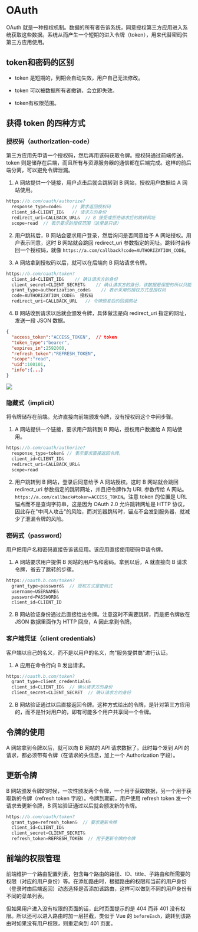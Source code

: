 # OAuth

OAuth 就是一种授权机制。数据的所有者告诉系统，同意授权第三方应用进入系统获取这些数据。系统从而产生一个短期的进入令牌（token），用来代替密码供第三方应用使用。

## token和密码的区别

- token 是短期的，到期会自动失效，用户自己无法修改。

- token 可以被数据所有者撤销，会立即失效。

- token有权限范围。


## 获得 token 的四种方式

### 授权码（authorization-code）

第三方应用先申请一个授权码，然后再用该码获取令牌。授权码通过前端传送，token 则是储存在后端，而且所有与资源服务器的通信都在后端完成。这样的前后端分离，可以避免令牌泄漏。

1. A 网站提供一个链接，用户点击后就会跳转到 B 网站，授权用户数据给 A 网站使用。

```js
https://b.com/oauth/authorize?
  response_type=code&    // 要求返回授权码
  client_id=CLIENT_ID&   // 请求方的身份
  redirect_uri=CALLBACK_URL&  // B 接受或拒绝请求后的跳转网址
  scope=read  // 表示要求的授权范围（这里是只读）
```

2. 用户跳转后，B 网站会要求用户登录，然后询问是否同意给予 A 网站授权。用户表示同意，这时 B 网站就会跳回 redirect_uri 参数指定的网址。跳转时会传回一个授权码，就像 `https://a.com/callback?code=AUTHORIZATION_CODE`。

3. A 网站拿到授权码以后，就可以在后端向 B 网站请求令牌。

```js
https://b.com/oauth/token?
  client_id=CLIENT_ID&    // 确认请求方的身份
  client_secret=CLIENT_SECRET&    // 确认请求方的身份，该数据是保密的所以只能在后端发请求
  grant_type=authorization_code&    // 表示采用的授权方式是授权码
  code=AUTHORIZATION_CODE&  授权码
  redirect_uri=CALLBACK_URL   // 令牌颁发后的回调网址
```

4. B 网站收到请求以后就会颁发令牌，具体做法是向 redirect_uri 指定的网址，发送一段 JSON 数据。

```json
{    
  "access_token":"ACCESS_TOKEN",  // token
  "token_type":"bearer",
  "expires_in":2592000,
  "refresh_token":"REFRESH_TOKEN",
  "scope":"read",
  "uid":100101,
  "info":{...}
}
```

![](https://www.wangbase.com/blogimg/asset/201904/bg2019040905.jpg)



### 隐藏式（implicit）

将令牌储存在前端。允许直接向前端颁发令牌，没有授权码这个中间步骤。

1. A 网站提供一个链接，要求用户跳转到 B 网站，授权用户数据给 A 网站使用。

```js
https://b.com/oauth/authorize?
  response_type=token& // 表示要求直接返回令牌。
  client_id=CLIENT_ID&
  redirect_uri=CALLBACK_URL&
  scope=read
```

2. 用户跳转到 B 网站，登录后同意给予 A 网站授权。这时 B 网站就会跳回 redirect_uri 参数指定的跳转网址，并且把令牌作为 URL 参数传给 A 网站。`https://a.com/callback#token=ACCESS_TOKEN`。注意 token 的位置是 URL 锚点而不是查询字符串，这是因为 OAuth 2.0 允许跳转网址是 HTTP 协议，因此存在"中间人攻击"的风险，而浏览器跳转时，锚点不会发到服务器，就减少了泄漏令牌的风险。


### 密码式（password）

用户把用户名和密码直接告诉该应用。该应用直接使用密码申请令牌。

1. A 网站要求用户提供 B 网站的用户名和密码。拿到以后，A 就直接向 B 请求令牌，省去了跳转的步骤。

```js
https://oauth.b.com/token?
  grant_type=password&  // 授权方式是密码式
  username=USERNAME&
  password=PASSWORD&
  client_id=CLIENT_ID
```

2. B 网站验证身份通过后直接给出令牌。注意这时不需要跳转，而是把令牌放在 JSON 数据里面作为 HTTP 回应，A 因此拿到令牌。

### 客户端凭证（client credentials）

客户端以自己的名义，而不是以用户的名义，向"服务提供商"进行认证。

1. A 应用在命令行向 B 发出请求。

```js
https://oauth.b.com/token?
  grant_type=client_credentials&
  client_id=CLIENT_ID&  // 确认请求方的身份
  client_secret=CLIENT_SECRET  // 确认请求方的身份
```

2. B 网站验证通过以后直接返回令牌。这种方式给出的令牌，是针对第三方应用的，而不是针对用户的，即有可能多个用户共享同一个令牌。

## 令牌的使用

A 网站拿到令牌以后，就可以向 B 网站的 API 请求数据了。此时每个发到 API 的请求，都必须带有令牌（在请求的头信息，加上一个 Authorization 字段）。


## 更新令牌

B 网站颁发令牌的时候，一次性颁发两个令牌，一个用于获取数据，另一个用于获取新的令牌（refresh token 字段）。令牌到期前，用户使用 refresh token 发一个请求去更新令牌，B 网站验证通过以后就会颁发新的令牌。

```js
https://b.com/oauth/token?
  grant_type=refresh_token&  // 要求更新令牌
  client_id=CLIENT_ID&
  client_secret=CLIENT_SECRET&
  refresh_token=REFRESH_TOKEN  // 用于更新令牌的令牌
```


## 前端的权限管理

前端维护一个路由配置列表，包含每个路由的路径、ID、title、子路由和所需要的权限（对应的用户身份）等。在添加路由时，根据路由的权限和当前的用户身份（登录时由后端返回）动态选择是否添加该路由，这样可以做到不同的用户身份有不同的菜单列表。

但如果用户进入没有权限的页面的话，此时页面提示的是 404 而非 401 没有权限。所以还可以进入路由时加一层拦截，类似于 Vue 的 `beforeEach`，跳转到该路由时如果没有用户权限，则重定向到 401 页面。
